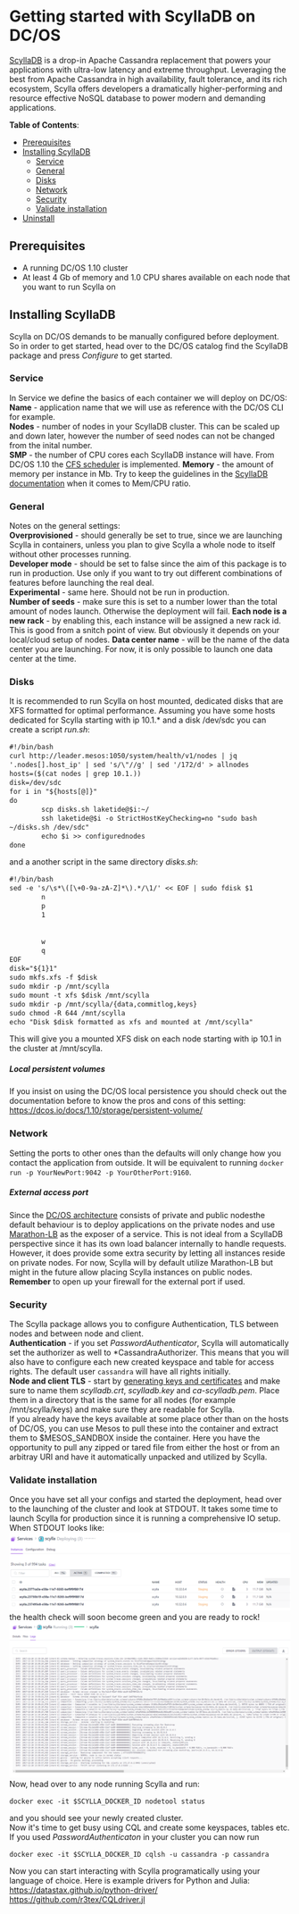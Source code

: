 # Getting started with ScyllaDB on DC/OS

[ScyllaDB](https://scylladb.com) is a drop-in Apache Cassandra replacement that powers your applications with ultra-low latency and extreme throughput. Leveraging the best from Apache Cassandra in high availability, fault tolerance, and its rich ecosystem, Scylla offers developers a dramatically higher-performing and resource effective NoSQL database to power modern and demanding applications.

**Table of Contents**:

- [Prerequisites](#prerequisites)
- [Installing ScyllaDB](#installing-scylladb)
  - [Service](#service)
  - [General](#general)
  - [Disks](#disks)
  - [Network](#network)
  - [Security](#security)
  - [Validate installation](#validate-installation)
- [Uninstall](#uninstall)

## Prerequisites

- A running DC/OS 1.10 cluster 
- At least 4 Gb of memory and 1.0 CPU shares available on each node that you want to run Scylla on

## Installing ScyllaDB
Scylla on DC/OS demands to be manually configured before deployment. So in order to get started, head over to the DC/OS catalog find the ScyllaDB package and press *Configure* to get started.

### Service
In Service we define the basics of each container we will deploy on DC/OS:  
**Name** - application name that we will use as reference with the DC/OS CLI for example.  
**Nodes** - number of nodes in your ScyllaDB cluster. This can be scaled up and down later, however the number of seed nodes can not be changed from the inital number.  
**SMP** - the number of CPU cores each ScyllaDB instance will have. From DC/OS 1.10 the [CFS scheduler](https://github.com/mesosphere/marathon/blob/master/docs/docs/cfs.md) is implemented.
**Memory** - the amount of memory per instance in Mb. Try to keep the guidelines in the [ScyllaDB documentation](http://docs.scylladb.com/getting-started/system-requirements/) when it comes to Mem/CPU ratio.

### General
Notes on the general settings:  
**Overprovisioned** - should generally be set to true, since we are launching Scylla in containers, unless you plan to give Scylla a whole node to itself without other processes running.  
**Developer mode** - should be set to false since the aim of this package is to run in production. Use only if you want to try out different combinations of features before launching the real deal.  
**Experimental** - same here. Should not be run in production.  
**Number of seeds** - make sure this is set to a number lower than the total amount of nodes launch. Otherwise the deployment will fail. 
**Each node is a new rack** - by enabling this, each instance will be assigned a new rack id. This is good from a snitch point of view. But obviously it depends on your local/cloud setup of nodes.
**Data center name** - will be the name of the data center you are launching. For now, it is only possible to launch one data center at the time. 

### Disks
It is recommended to run Scylla on host mounted, dedicated disks that are XFS formatted for optimal performance. Assuming you have some hosts dedicated for Scylla starting with ip 10.1.\* and a disk /dev/sdc you can create a script *run.sh*:
```
#!/bin/bash
curl http://leader.mesos:1050/system/health/v1/nodes | jq '.nodes[].host_ip' | sed 's/\"//g' | sed '/172/d' > allnodes
hosts=($(cat nodes | grep 10.1.))
disk=/dev/sdc
for i in "${hosts[@]}"
do
        scp disks.sh laketide@$i:~/
        ssh laketide@$i -o StrictHostKeyChecking=no "sudo bash ~/disks.sh /dev/sdc"
        echo $i >> configurednodes
done
``` 
and a another script in the same directory *disks.sh*:
```
#!/bin/bash
sed -e 's/\s*\([\+0-9a-zA-Z]*\).*/\1/' << EOF | sudo fdisk $1
        n
        p
        1


        w
        q
EOF
disk="${1}1"
sudo mkfs.xfs -f $disk
sudo mkdir -p /mnt/scylla
sudo mount -t xfs $disk /mnt/scylla
sudo mkdir -p /mnt/scylla/{data,commitlog,keys}
sudo chmod -R 644 /mnt/scylla
echo "Disk $disk formatted as xfs and mounted at /mnt/scylla"
```
This will give you a mounted XFS disk on each node starting with ip 10.1 in the cluster at /mnt/scylla.  

##### Local persistent volumes
If you insist on using the DC/OS local persistence you should check out the documentation before to know the pros and cons of this setting: https://dcos.io/docs/1.10/storage/persistent-volume/

### Network
Setting the ports to other ones than the defaults will only change how you contact the application from outside. It will be equivalent to running `docker run -p YourNewPort:9042 -p YourOtherPort:9160`.  

##### External access port
Since the [DC/OS architecture](https://dcos.io/docs/1.10/overview/architecture/node-types/) consists of private and public nodesthe default behaviour is to deploy applications on the private nodes and use [Marathon-LB](https://dcos.io/docs/1.10/networking/marathon-lb/) as the exposer of a service. This is not ideal from a ScyllaDB perspective since it has its own load balancer internally to handle requests. However, it does provide some extra security by letting all instances reside on private nodes. For now, Scylla will by default utilize Marathon-LB but might in the future allow placing Scylla instances on public nodes.  
**Remember** to open up your firewall for the external port if used. 

### Security
The Scylla package allows you to configure Authentication, TLS between nodes and between node and client.  
**Authentication** - if you set *PasswordAuthenticator*, Scylla will automatically set the authorizer as well to *CassandraAuthorizer. This means that you will also have to configure each new created keyspace and table for access rights. The default user `cassandra` will have all rights initially.  
**Node and client TLS** - start by [generating keys and certificates](http://docs.scylladb.com/tls-ssl/) and make sure to name them *scylladb.crt*, *scylladb.key* and *ca-scylladb.pem*. Place them in a directory that is the same for all nodes (for example /mnt/scylla/keys) and make sure they are readable for Scylla.  
If you already have the keys available at some place other than on the hosts of DC/OS, you can use Mesos to pull these into the container and extract them to $MESOS_SANDBOX inside the container. Here you have the opportunity to pull any zipped or tared file from either the host or from an arbitray URI and have it automatically unpacked and utilized by Scylla.


### Validate installation
Once you have set all your configs and started the deployment, head over to the launching of the cluster and look at STDOUT. It takes some time to launch Scylla for production since it is running a comprehensive IO setup. When STDOUT looks like:  
![Deployment](img/deploy.png)
the health check will soon become green and you are ready to rock!
![Health](img/health.png)
Now, head over to any node running Scylla and run:  
```
docker exec -it $SCYLLA_DOCKER_ID nodetool status
```
and you should see your newly created cluster.  
Now it's time to get busy using CQL and create some keyspaces, tables etc. If you used *PasswordAuthenticaton* in your cluster you can now run
```
docker exec -it $SCYLLA_DOCKER_ID cqlsh -u cassandra -p cassandra
```
Now you can start interacting with Scylla programatically using your language of choice. Here is example drivers for Python and Julia:  
https://datastax.github.io/python-driver/  
https://github.com/r3tex/CQLdriver.jl  
